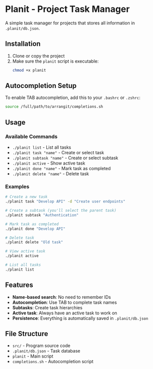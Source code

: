 # Planit - Project Task Manager

A simple task manager for projects that stores all information in `.planit/db.json`.

## Installation

1. Clone or copy the project
2. Make sure the `planit` script is executable:
   ```bash
   chmod +x planit
   ```

## Autocompletion Setup

To enable TAB autocompletion, add this to your `.bashrc` or `.zshrc`:

```bash
source /full/path/to/arrangit/completions.sh
```

## Usage

### Available Commands

- `./planit list` - List all tasks
- `./planit task "name"` - Create or select task
- `./planit subtask "name"` - Create or select subtask
- `./planit active` - Show active task
- `./planit done "name"` - Mark task as completed
- `./planit delete "name"` - Delete task

### Examples

```bash
# Create a new task
./planit task "Develop API" -d "Create user endpoints"

# Create a subtask (you'll select the parent task)
./planit subtask "Authentication"

# Mark task as completed
./planit done "Develop API"

# Delete task
./planit delete "Old task"

# View active task
./planit active

# List all tasks
./planit list
```

## Features

- **Name-based search**: No need to remember IDs
- **Autocompletion**: Use TAB to complete task names
- **Subtasks**: Create task hierarchies
- **Active task**: Always have an active task to work on
- **Persistence**: Everything is automatically saved in `.planit/db.json`

## File Structure

- `src/` - Program source code
- `.planit/db.json` - Task database
- `planit` - Main script
- `completions.sh` - Autocompletion script

